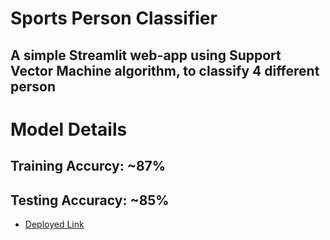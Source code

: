 # Sports Person Classifier
## A simple Streamlit web-app using Support Vector Machine algorithm, to classify 4 different person
# Model Details
## Training Accurcy: ~87%
## Testing Accuracy: ~85%

- [Deployed Link](https://sports-person-classifier-5b7pgvaqe4dtudbrud4zlm.streamlit.app/)
